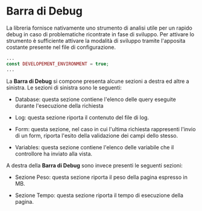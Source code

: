 # Barra di Debug

La libreria fornisce nativamente uno strumento di analisi utile per un rapido debug in caso di problematiche ricontrate in fase di sviluppo. Per attivare lo strumento è sufficiente attivare la modalità di sviluppo tramite l'apposita costante presente nel file di configurazione.

```php
...
const DEVELOPEMENT_ENVIRONMENT = true;
...
```

La **Barra di Debug** si compone presenta alcune sezioni a destra ed altre a sinistra. Le sezioni di sinistra sono le seguenti:

* Database: questa sezione contiene l'elenco delle query eseguite durante l'esecuzione della richiesta

* Log: questa sezione riporta il contenuto del file di log.

* Form: questa sezione, nel caso in cui l'ultima richiesta rappresenti l'invio di un form, riporta l'esito della validazione dei campi dello stesso.

* Variables: questa sezione contiene l'elenco delle variabile che il controllore ha inviato alla vista.

A destra della **Barra di Debug** sono invece presenti le seguenti sezioni:

* Sezione Peso: questa sezione riporta il peso della pagina espresso in MB.

* Sezione Tempo: questa sezione riporta il tempo di esecuzione della pagina.




